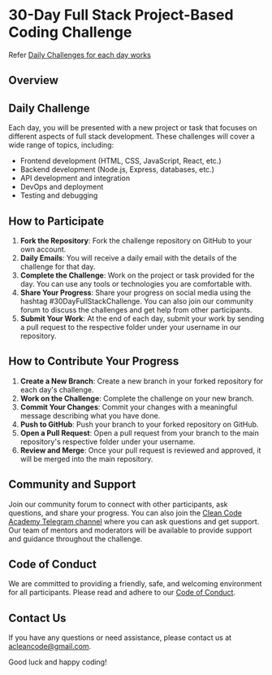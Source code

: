 # 30-Day Full Stack Project-Based Coding Challenge

Refer [Daily Challenges for each day works](DAILY_CHALLENGE.md)

## Overview


## Daily Challenge

Each day, you will be presented with a new project or task that focuses on different aspects of full stack development. These challenges will cover a wide range of topics, including:

- Frontend development (HTML, CSS, JavaScript, React, etc.)
- Backend development (Node.js, Express, databases, etc.)
- API development and integration
- DevOps and deployment
- Testing and debugging


## How to Participate
1. **Fork the Repository**: Fork the challenge repository on GitHub to your own account.
2. **Daily Emails**: You will receive a daily email with the details of the challenge for that day.
3. **Complete the Challenge**: Work on the project or task provided for the day. You can use any tools or technologies you are comfortable with.
4. **Share Your Progress**: Share your progress on social media using the hashtag #30DayFullStackChallenge. You can also join our community forum to discuss the challenges and get help from other participants.
5. **Submit Your Work**: At the end of each day, submit your work by sending a pull request to the respective folder under your username in our repository.

## How to Contribute Your Progress
1. **Create a New Branch**: Create a new branch in your forked repository for each day's challenge.
2. **Work on the Challenge**: Complete the challenge on your new branch.
3. **Commit Your Changes**: Commit your changes with a meaningful message describing what you have done.
4. **Push to GitHub**: Push your branch to your forked repository on GitHub.
5. **Open a Pull Request**: Open a pull request from your branch to the main repository's respective folder under your username.
6. **Review and Merge**: Once your pull request is reviewed and approved, it will be merged into the main repository.



## Community and Support

Join our community forum to connect with other participants, ask questions, and share your progress. You can also join the [Clean Code Academy Telegram channel](https://t.me/cleancodeacademy) where you can ask questions and get support. Our team of mentors and moderators will be available to provide support and guidance throughout the challenge.

## Code of Conduct

We are committed to providing a friendly, safe, and welcoming environment for all participants. Please read and adhere to our [Code of Conduct](CODE_OF_CONDUCT.md).

## Contact Us

If you have any questions or need assistance, please contact us at acleancode@gmail.com.

Good luck and happy coding!